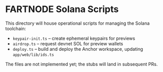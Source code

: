 # FARTNODE Solana Scripts

This directory will house operational scripts for managing the Solana toolchain:

- `keypair-init.ts` – create ephemeral keypairs for previews
- `airdrop.ts` – request devnet SOL for preview wallets
- `deploy.ts` – build and deploy the Anchor workspace, updating `app/web/lib/ids.ts`

The files are not implemented yet; the stubs will land in subsequent PRs.
